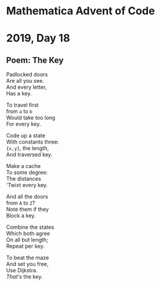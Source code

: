 # Mathematica Advent of Code    
# 2019, Day 18
      
## Poem: The Key

Padlocked doors  
Are all you see.  
And every letter,  
Has a key.  

To travel first  
from `a` to `b`  
Would take too long  
For every key.  

Code up a state  
With constants three:  
`{x,y}`, the length,  
And traversed key.  

Make a cache  
To some degree:  
The distances  
'Twixt every key.  

And all the doors  
from `A` to `Z`?  
Note them if they  
Block a key.  

Combine the states  
Which both agree  
On all but length;  
Repeat per key.  

To beat the maze  
And set you free,  
Use Dijkstra.  
*That's* the key.  
